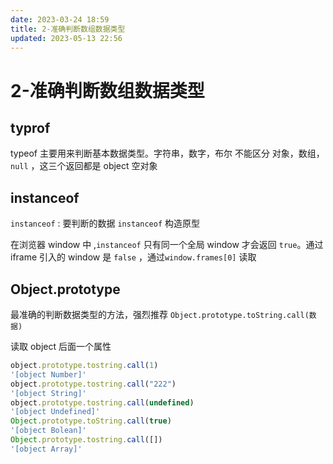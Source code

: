 ```yaml
---
date: 2023-03-24 18:59
title: 2-准确判断数组数据类型
updated: 2023-05-13 22:56
---
```


# 2-准确判断数组数据类型

## typrof

typeof 主要用来判断基本数据类型。字符串，数字，布尔
不能区分 对象，数组，`null` ，这三个返回都是 object 空对象

## instanceof

`instanceof` : 要判断的数据 `instanceof` 构造原型

在浏览器 window 中 ,`instanceof` 只有同一个全局 window 才会返回 `true`。通过 iframe 引入的 window 是 `false` ，通过`window.frames[0]` 读取

## Object.prototype

最准确的判断数据类型的方法，强烈推荐
`Object.prototype.toString.call(数据)`

读取 object 后面一个属性

```js
object.prototype.tostring.call(1)
'[object Number]'
object.prototype.tostring.call("222")
'[object String]'
object.prototype.tostring.call(undefined)
'[object Undefined]'
Object.prototype.toString.call(true)
'[object Bolean]'
Object.prototype.tostring.call([])
'[object Array]'
```